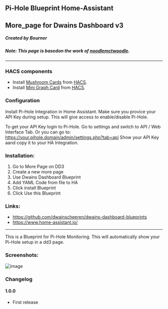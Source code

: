 ## Pi-Hole Blueprint Home-Assistant
## More_page for Dwains Dashboard v3
##### Created by Bourner
##### Note: This page is basedon the work of [noodlemctwoodle](https://github.com/noodlemctwoodle). 
---

### HACS components

- Install [Mushroom Cards](https://github.com/piitaya/lovelace-mushroom) from [HACS](https://hacs.xyz).
- Install [Mini Graph Card](https://github.com/kalkih/mini-graph-card) from [HACS](https://hacs.xyz).

### Configuration

Install Pi-Hole Integration in Home Assistant. 
Make sure you provice your API Key during setup. This will give access to enable/disable Pi-Hole.

To get your API Key login to Pi-Hole. Go to settings and switch to API / Web Interface Tab.
Or you can go to: https://your.pihole.domain/admin/settings.php?tab=api
Show your API Key aand copy it to your HA Integration.

### Installation: 
  
1.  Go to More Page on DD3
2.  Create a new more page
3.  Use Dwains Dashboard Blueprint
4.  Add YAML Code from file to HA
5.  Click install Blueprint
6.  Click Use this Blueprint


### Links:
* https://github.com/dwainscheeren/dwains-dashboard-blueprints
* https://www.home-assistant.io/

---

This is a Blueprint for Pi-Hole Monitoring.
This will automatically show your Pi-Hole setup in a dd3 page.

### Screenshots:

![image](https://user-images.githubusercontent.com/64064679/165898285-63c3c5d9-0b1e-4244-a8fe-32273cec24bc.png)

### Changelog
#### 1.0.0
- First release

